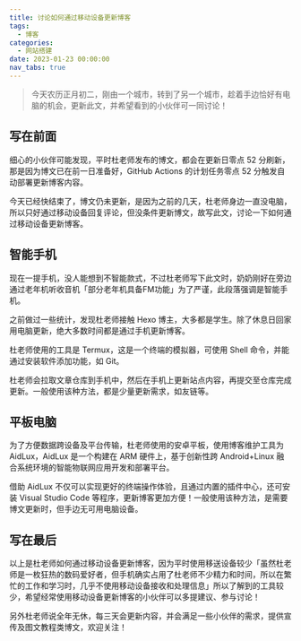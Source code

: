 ```yaml
---
title: 讨论如何通过移动设备更新博客
tags:
  - 博客
categories:
  - 网站搭建
date: 2023-01-23 00:00:00
nav_tabs: true
---
```


> 今天农历正月初二，刚由一个城市，转到了另一个城市，趁着手边恰好有电脑的机会，更新此文，并希望看到的小伙伴可一同讨论！

<!-- more -->

## 写在前面

细心的小伙伴可能发现，平时杜老师发布的博文，都会在更新日零点 52 分刷新，那是因为博文已在前一日准备好，GitHub Actions 的计划任务零点 52 分触发自动部署更新博客内容。

今天已经快结束了，博文仍未更新，是因为之前的几天，杜老师身边一直没电脑，所以只好通过移动设备回复评论，但没条件更新博文，故写此文，讨论一下如何通过移动设备更新博客。

## 智能手机

现在一提手机，没人能想到不智能款式，不过杜老师写下此文时，奶奶刚好在旁边通过老年机听收音机「部分老年机具备FM功能」为了严谨，此段落强调是智能手机。

之前做过一些统计，发现杜老师接触 Hexo 博主，大多都是学生。除了休息日回家用电脑更新，绝大多数时间都是通过手机更新博客。

杜老师使用的工具是 Termux，这是一个终端的模拟器，可使用 Shell 命令，并能通过安装软件添加功能，如 Git。

杜老师会拉取文章仓库到手机中，然后在手机上更新站点内容，再提交至仓库完成更新。一般使用该种方法，都是少量更新需求，如友链等。

## 平板电脑

为了方便数据跨设备及平台传输，杜老师使用的安卓平板，使用博客维护工具为 AidLux，AidLux 是一个构建在 ARM 硬件上，基于创新性跨 Android+Linux 融合系统环境的智能物联网应用开发和部署平台。

借助 AidLux 不仅可以实现更好的终端操作体验，且通过内置的插件中心，还可安装 Visual Studio Code 等程序，更新博客更加方便！一般使用该种方法，是需要博文更新时，但手边无可用电脑设备。

## 写在最后

以上是杜老师如何通过移动设备更新博客，因为平时使用移送设备较少「虽然杜老师是一枚狂热的数码爱好者，但手机确实占用了杜老师不少精力和时间，所以在繁忙的工作和学习时，几乎不使用移动设备接收和处理信息」所以了解到的工具较少，希望经常使用移动设备更新博客的小伙伴可以多提建议、参与讨论！

另外杜老师说全年无休，每三天会更新内容，并会满足一些小伙伴的需求，提供宣传及图文教程类博文，欢迎关注！
